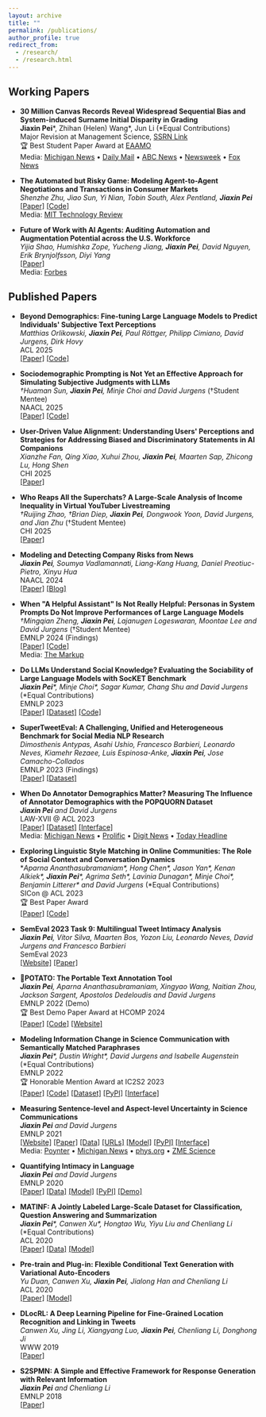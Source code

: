 ```yaml
---
layout: archive
title: ""
permalink: /publications/
author_profile: true
redirect_from: 
  - /research/
  - /research.html
---
```


## Working Papers

* **30 Million Canvas Records Reveal Widespread Sequential Bias and System-induced Surname Initial Disparity in Grading**  
  **Jiaxin Pei**\*, Zhihan (Helen) Wang\*, Jun Li (\*Equal Contributions)  
  Major Revision at Management Science, [SSRN Link](https://papers.ssrn.com/sol3/papers.cfm?abstract_id=4603146)  
  🏆 Best Student Paper Award at [EAAMO](https://conference2023.eaamo.org/awards/)  
  Media: [Michigan News](https://news.umich.edu/keeping-up-with-the-joneses-when-it-comes-to-getting-better-grades-its-good-to-be-the-andersons/) • [Daily Mail](https://www.dailymail.co.uk/sciencetech/article-13322981/Students-surnames-later-alphabet-lower-grades.html) • [ABC News](https://www.10news.com/study-students-with-last-names-at-end-of-alphabet-given-lower-grades) • [Newsweek](https://www.newsweek.com/lower-grades-students-later-alphabet-bias-1891652) • [Fox News](https://www.fox26houston.com/news/study-lower-grades-students-surnames-later-alphabet)

* **The Automated but Risky Game: Modeling Agent-to-Agent Negotiations and Transactions in Consumer Markets**  
  *Shenzhe Zhu, Jiao Sun, Yi Nian, Tobin South, Alex Pentland, **Jiaxin Pei***  
  [[Paper]](https://arxiv.org/abs/2506.00073) [[Code]](https://github.com/ShenzheZhu/A2A-NT)  
  Media: [MIT Technology Review](https://www.technologyreview.com/2025/06/17/1118910/ai-price-negotiation/)

* **Future of Work with AI Agents: Auditing Automation and Augmentation Potential across the U.S. Workforce**  
  *Yijia Shao, Humishka Zope, Yucheng Jiang, **Jiaxin Pei**, David Nguyen, Erik Brynjolfsson, Diyi Yang*  
  [[Paper]](https://arxiv.org/abs/2506.06576)  
  Media: [Forbes](https://www.forbes.com/sites/avivalegatt/2025/06/16/ai-agents-are-set-to-transform-higher-education-heres-how/)

<!-- * **Writing Patterns Reveal a Hidden Division of Labor in Scientific Teams**  
  *Lulin Yang, **Jiaxin Pei**, Lingfei Wu*  
  [[Paper]](https://arxiv.org/abs/2504.14093)

* **Political-LLM: Large Language Models in Political Science**  
  *Lincan Li, Jiaqi Li, Catherine Chen, Fred Gui, Hongjia Yang, Chenxiao Yu, Zhengguang Wang, Jianing Cai, Junlong Aaron Zhou, Bolin Shen, Alex Qian, Weixin Chen, Zhongkai Xue, Lichao Sun, Lifang He, Hanjie Chen, Kaize Ding, Zijian Du, Fangzhou Mu, **Jiaxin Pei**, Jieyu Zhao, Swabha Swayamdipta, Willie Neiswanger, Hua Wei, Xiyang Hu, Shixiang Zhu, Tianlong Chen, Yingzhou Lu, Yang Shi, Lianhui Qin, Tianfan Fu, Zhengzhong Tu, Yuzhe Yang, Jaemin Yoo, Jiaheng Zhang, Ryan Rossi, Liang Zhan, Liang Zhao, Emilio Ferrara, Yan Liu, Furong Huang, Xiangliang Zhang, Lawrence Rothenberg, Shuiwang Ji, Philip S. Yu, Yue Zhao, Yushun Dong*  
  [[Paper]](https://arxiv.org/abs/2412.06864) [[Website]](https://political-llm.org) -->

## Published Papers

* **Beyond Demographics: Fine-tuning Large Language Models to Predict Individuals' Subjective Text Perceptions**  
  *Matthias Orlikowski, **Jiaxin Pei**, Paul Röttger, Philipp Cimiano, David Jurgens, Dirk Hovy*   
  ACL 2025  
  [[Paper]](https://arxiv.org/abs/2502.20897) [[Code]](https://github.com/morlikowski/beyond-demographics)  


* **Sociodemographic Prompting is Not Yet an Effective Approach for Simulating Subjective Judgments with LLMs**  
  *†Huaman Sun, **Jiaxin Pei**, Minje Choi and David Jurgens* (†Student Mentee)  
  NAACL 2025  
  [[Paper]](https://arxiv.org/abs/2311.09730) [[Code]](https://github.com/Jiaxin-Pei/LLM-as-Subjective-Judge)

* **User-Driven Value Alignment: Understanding Users' Perceptions and Strategies for Addressing Biased and Discriminatory Statements in AI Companions**  
  *Xianzhe Fan, Qing Xiao, Xuhui Zhou, **Jiaxin Pei**, Maarten Sap, Zhicong Lu, Hong Shen*  
  CHI 2025  
  [[Paper]](https://arxiv.org/pdf/2409.00862)

* **Who Reaps All the Superchats? A Large-Scale Analysis of Income Inequality in Virtual YouTuber Livestreaming**  
  *†Ruijing Zhao, †Brian Diep, **Jiaxin Pei**, Dongwook Yoon, David Jurgens, and Jian Zhu* (†Student Mentee)  
  CHI 2025  
  [[Paper]](https://arxiv.org/pdf/2503.00825)

* **Modeling and Detecting Company Risks from News**  
  ***Jiaxin Pei**, Soumya Vadlamannati, Liang-Kang Huang, Daniel Preotiuc-Pietro, Xinyu Hua*  
  NAACL 2024  
  [[Paper]](https://aclanthology.org/2024.naacl-industry.6.pdf) [[Blog]](https://www.bloomberg.com/company/stories/bloombergs-ai-group-publishes-3-research-papers-at-naacl-2024/?linkId=473264235)

* **When "A Helpful Assistant" Is Not Really Helpful: Personas in System Prompts Do Not Improve Performances of Large Language Models**  
  *†Mingqian Zheng, **Jiaxin Pei**, Lajanugen Logeswaran, Moontae Lee and David Jurgens* (†Student Mentee)  
  EMNLP 2024 (Findings)  
  [[Paper]](https://arxiv.org/abs/2311.10054) [[Code]](https://github.com/Jiaxin-Pei/Prompting-with-Social-Roles)  
  Media: [The Markup](https://themarkup.org/hello-world/2024/01/06/what-happens-when-you-roleplay-with-chatgpt)

* **Do LLMs Understand Social Knowledge? Evaluating the Sociability of Large Language Models with SocKET Benchmark**  
  ***Jiaxin Pei**\*, Minje Choi\*, Sagar Kumar, Chang Shu and David Jurgens* (\*Equal Contributions)  
  EMNLP 2023  
  [[Paper]](https://arxiv.org/abs/2305.14938) [[Dataset]](https://huggingface.co/datasets/Blablablab/SOCKET) [[Code]](https://github.com/minjechoi/SOCKET)

* **SuperTweetEval: A Challenging, Unified and Heterogeneous Benchmark for Social Media NLP Research**  
  *Dimosthenis Antypas, Asahi Ushio, Francesco Barbieri, Leonardo Neves, Kiamehr Rezaee, Luis Espinosa-Anke, **Jiaxin Pei**, Jose Camacho-Collados*  
  EMNLP 2023 (Findings)  
  [[Paper]](https://arxiv.org/pdf/2310.14757.pdf) [[Dataset]](https://huggingface.co/datasets/cardiffnlp/super_tweeteval)

* **When Do Annotator Demographics Matter? Measuring The Influence of Annotator Demographics with the POPQUORN Dataset**  
  ***Jiaxin Pei** and David Jurgens*  
  LAW-XVII @ ACL 2023  
  [[Paper]](https://arxiv.org/abs/2306.06826) [[Dataset]](https://github.com/Jiaxin-Pei/potato-prolific-dataset) [[Interface]](https://github.com/Jiaxin-Pei/potato-prolific-dataset)  
  Media: [Michigan News](https://news.umich.edu/building-reliable-ai-models-requires-understanding-the-people-behind-the-datasets/) • [Prolific](https://www.prolific.com/resources/key-takeaways-from-our-study-on-bias-in-ai-annotations) • [Digit News](https://www.digit.fyi/study-ai-bias-influenced-by-demographics-of-moderators/) • [Today Headline](https://todayheadline.co/building-reliable-ai-models-requires-understanding-the-people-behind-the-datasets/)

* **Exploring Linguistic Style Matching in Online Communities: The Role of Social Context and Conversation Dynamics**  
  **Aparna Ananthasubramaniam\*, Hong Chen\*, Jason Yan\*, Kenan Alkiek\*, **Jiaxin Pei**\*, Agrima Seth\*, Lavinia Dunagan\*, Minje Choi\*, Benjamin Litterer\* and David Jurgens* (\*Equal Contributions)  
  SICon @ ACL 2023  
  🏆 Best Paper Award  
  [[Paper]](https://arxiv.org/pdf/2307.02758.pdf) [[Code]](https://github.com/davidjurgens/style-influence)

* **SemEval 2023 Task 9: Multilingual Tweet Intimacy Analysis**  
  ***Jiaxin Pei**, Vítor Silva, Maarten Bos, Yozon Liu, Leonardo Neves, David Jurgens and Francesco Barbieri*  
  SemEval 2023  
  [[Website]](https://sites.google.com/umich.edu/semeval-2023-tweet-intimacy/home) [[Paper]](https://aclanthology.org/2023.semeval-1.309.pdf)

* **🥔POTATO: The Portable Text Annotation Tool**  
  ***Jiaxin Pei**, Aparna Ananthasubramaniam, Xingyao Wang, Naitian Zhou, Jackson Sargent, Apostolos Dedeloudis and David Jurgens*  
  EMNLP 2022 (Demo)  
  🏆 Best Demo Paper Award at HCOMP 2024  
  [[Paper]](https://arxiv.org/abs/2212.08620) [[Code]](https://github.com/davidjurgens/potato) [[Website]](https://potato-annotation-tutorial.readthedocs.io/en/latest/)

* **Modeling Information Change in Science Communication with Semantically Matched Paraphrases**  
  ***Jiaxin Pei**\*, Dustin Wright\*, David Jurgens and Isabelle Augenstein* (\*Equal Contributions)  
  EMNLP 2022  
  🏆 Honorable Mention Award at IC2S2 2023  
  [[Paper]](https://preview.aclanthology.org/emnlp-22-ingestion/2022.emnlp-main.117.pdf) [[Code]](https://github.com/copenlu/scientific-information-change) [[Dataset]](https://huggingface.co/datasets/copenlu/spiced) [[PyPI]](https://pypi.org/project/scientific-information-change/) [[Interface]](https://potato-annotation.readthedocs.io/en/latest/example-projects/#match-findings-in-papers-and-news-likert-prescreening-questions-multi-task)

* **Measuring Sentence-level and Aspect-level Uncertainty in Science Communications**  
  ***Jiaxin Pei** and David Jurgens*  
  EMNLP 2021  
  [[Website]](https://jiaxin-pei.github.io/project_websites/certainty/Certainty-in-Science-Communication.html) [[Paper]](https://jiaxin-pei.github.io/project_websites/certainty/files/EMNLP_2021_Certainty.pdf) [[Data]](https://github.com/Jiaxin-Pei/Certainty-in-Science-Communication/tree/main/data/annotated_data) [[URLs]](https://github.com/Jiaxin-Pei/Certainty-in-Science-Communication/tree/main/data/urls) [[Model]](https://jiaxin-pei.github.io/project_websites/certainty/Certainty-in-Science-Communication.html#Getting) [[PyPI]](https://pypi.org/project/certainty-estimator/) [[Interface]](https://potato-annotation.readthedocs.io/en/latest/example-projects/#textual-uncertainty-likert-categorization)  
  Media: [Poynter](https://www.poynter.org/reporting-editing/2022/science-reporting-scientific-study-journalism-exaggerate-understate/) • [Michigan News](https://news.umich.edu/journalists-tend-to-temper-not-exaggerate-scientific-claims-u-m-study-shows/) • [phys.org](https://phys.org/news/2022-02-journalists-tend-tempernot-exaggeratescientific.html) • [ZME Science](https://www.zmescience.com/science/journalists-temper-not-exaggerate-scientific-claims-22022022/)

* **Quantifying Intimacy in Language**  
  ***Jiaxin Pei** and David Jurgens*  
  EMNLP 2020  
  [[Paper]](https://arxiv.org/pdf/2011.03020.pdf) [[Data]](https://blablablab.si.umich.edu/projects/intimacy/#Data) [[Model]](https://blablablab.si.umich.edu/projects/intimacy/#Getting) [[PyPI]](https://pypi.org/project/question-intimacy/) [[Demo]](https://huggingface.co/pedropei/live-demo-question-intimacy?text=Who+are+you+most+afraid+of+dying+in+your+family%3F)

* **MATINF: A Jointly Labeled Large-Scale Dataset for Classification, Question Answering and Summarization**  
  ***Jiaxin Pei**\*, Canwen Xu\*, Hongtao Wu, Yiyu Liu and Chenliang Li* (\*Equal Contributions)  
  ACL 2020  
  [[Paper]](https://www.aclweb.org/anthology/2020.acl-main.330/) [[Data]](https://github.com/WHUIR/MATINF) [[Model]](https://github.com/WHUIR/MATINF)

* **Pre-train and Plug-in: Flexible Conditional Text Generation with Variational Auto-Encoders**  
  *Yu Duan, Canwen Xu, **Jiaxin Pei**, Jialong Han and Chenliang Li*  
  ACL 2020  
  [[Paper]](https://www.aclweb.org/anthology/2020.acl-main.23/) [[Model]](https://github.com/WHUIR/PPVAE)

* **DLocRL: A Deep Learning Pipeline for Fine-Grained Location Recognition and Linking in Tweets**  
  *Canwen Xu, Jing Li, Xiangyang Luo, **Jiaxin Pei**, Chenliang Li, Donghong Ji*  
  WWW 2019  
  [[Paper]](https://dl.acm.org/doi/10.1145/3308558.3313491)

* **S2SPMN: A Simple and Effective Framework for Response Generation with Relevant Information**  
  ***Jiaxin Pei** and Chenliang Li*  
  EMNLP 2018  
  [[Paper]](https://www.aclweb.org/anthology/D18-1082)
